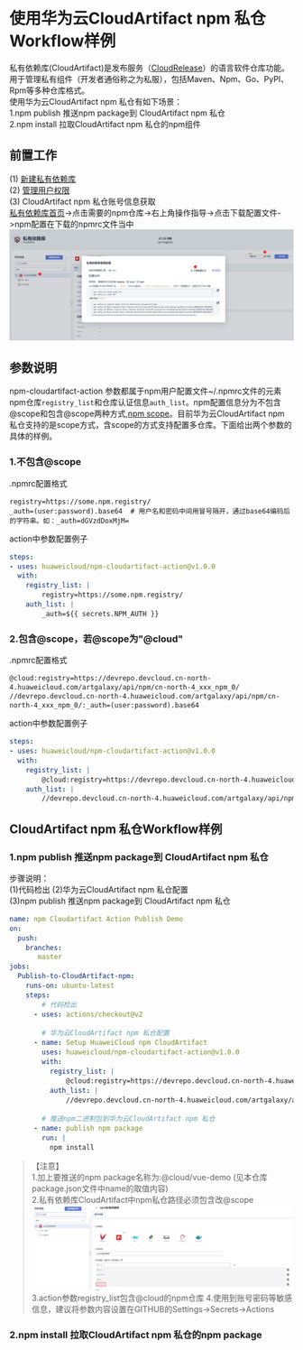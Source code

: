 # 使用华为云CloudArtifact npm 私仓Workflow样例
私有依赖库(CloudArtifact)是发布服务（[CloudRelease](https://support.huaweicloud.com/cloudrelease/index.html)）的语言软件仓库功能。用于管理私有组件（开发者通俗称之为私服），包括Maven、Npm、Go、PyPI、Rpm等多种仓库格式。   
使用华为云CloudArtifact npm 私仓有如下场景：  
1.npm publish 推送npm package到 CloudArtifact npm 私仓   
2.npm install 拉取CloudArtifact npm 私仓的npm组件 

## **前置工作**
(1) [新建私有依赖库](https://support.huaweicloud.com/usermanual-releaseman/cloudrelease_01_0008.html)  
(2) [管理用户权限](https://support.huaweicloud.com/usermanual-releaseman/cloudrelease_01_0011.html)  
(3) CloudArtifact npm 私仓账号信息获取  
[私有依赖库首页](https://devcloud.cn-north-4.huaweicloud.com/cloudartifact/repository)->点击需要的npm仓库->右上角操作指导->点击下载配置文件->npm配置在下载的npmrc文件当中  
![图一](imgs/npm-config-download.PNG)

## 参数说明
npm-cloudartifact-action 参数都属于npm用户配置文件~/.npmrc文件的元素npm仓库`registry_list`和仓库认证信息`auth_list`。npm配置信息分为不包含@scope和包含@scope两种方式,[npm scope](https://docs.npmjs.com/cli/v6/using-npm/scope)。目前华为云CloudArtifact npm 私仓支持的是scope方式，含scope的方式支持配置多仓库。下面给出两个参数的具体的样例。  

### 1.不包含@scope
.npmrc配置格式
```
registry=https://some.npm.registry/
_auth=(user:password).base64  # 用户名和密码中间用冒号隔开，通过base64编码后的字符串。如：_auth=dGVzdDoxMjM=
```
action中参数配置例子
```yml
steps:
- uses: huaweicloud/npm-cloudartifact-action@v1.0.0
  with: 
    registry_list: |
        registry=https://some.npm.registry/
    auth_list: |
        _auth=${{ secrets.NPM_AUTH }}
```
### 2.包含@scope，若@scope为"@cloud"
.npmrc配置格式
```
@cloud:registry=https://devrepo.devcloud.cn-north-4.huaweicloud.com/artgalaxy/api/npm/cn-north-4_xxx_npm_0/
//devrepo.devcloud.cn-north-4.huaweicloud.com/artgalaxy/api/npm/cn-north-4_xxx_npm_0/:_auth=(user:password).base64
```
action中参数配置例子
```yml
steps:
- uses: huaweicloud/npm-cloudartifact-action@v1.0.0
  with: 
    registry_list: |
        @cloud:registry=https://devrepo.devcloud.cn-north-4.huaweicloud.com/artgalaxy/api/npm/cn-north-4_xxxxx_npm_0/
    auth_list: |
        //devrepo.devcloud.cn-north-4.huaweicloud.com/artgalaxy/api/npm/cn-north-4_xxxxx_npm_0/:_auth=${{ secrets.NPM_AUTH }}
```

## **CloudArtifact npm 私仓Workflow样例**
### 1.npm publish 推送npm package到 CloudArtifact npm 私仓 
步骤说明：  
(1)代码检出 
(2)华为云CloudArtifact npm 私仓配置  
(3)npm publish 推送npm package到 CloudArtifact npm 私仓
```yaml
name: npm Cloudartifact Action Publish Demo
on:
  push:
    branches:
       master
jobs:
  Publish-to-CloudArtifact-npm:
    runs-on: ubuntu-latest
    steps:
        # 代码检出
      - uses: actions/checkout@v2

        # 华为云CloudArtifact npm 私仓配置 
      - name: Setup HuaweiCloud npm CloudArtifact
        uses: huaweicloud/npm-cloudartifact-action@v1.0.0
        with: 
          registry_list: |
              @cloud:registry=https://devrepo.devcloud.cn-north-4.huaweicloud.com/artgalaxy/api/npm/cn-north-4_xxxxx_npm_0/
          auth_list: |
              //devrepo.devcloud.cn-north-4.huaweicloud.com/artgalaxy/api/npm/cn-north-4_xxxxx_npm_0/:_auth=${{ secrets.NPM_AUTH }}
            
        # 推送npm二进制包到华为云CloudArtifact npm 私仓
      - name: publish npm package 
        run: |
          npm install
```   
>【注意】  
> 1.加上要推送的npm package名称为:@cloud/vue-demo (见本仓库package.json文件中name的取值内容)  
> 2.私有依赖库CloudArtifact中npm私仓路径必须包含改@scope
> ![npm-repo-scope](imgs/npm-repo-scope.PNG)  
> 3.action参数registry_list包含@cloud的npm仓库
> 4.使用到账号密码等敏感信息，建议将参数内容设置在GITHUB的Settings->Secrets->Actions

### 2.npm install 拉取CloudArtifact npm 私仓的npm package 